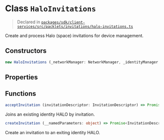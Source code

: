 # Class `HaloInvitations`
> Declared in [`packages/sdk/client-services/src/packlets/invitations/halo-invitations.ts`]()

Create and process Halo (space) invitations for device management.

## Constructors
```ts
new HaloInvitations (_networkManager: NetworkManager, _identityManager: IdentityManager, _onInitialize: function) => HaloInvitations
```

## Properties


## Functions
```ts
acceptInvitation (invitationDescriptor: InvitationDescriptor) => Promise<Identity>
```
Joins an existing identity HALO by invitation.
```ts
createInvitation (__namedParameters: object) => Promise<InvitationDescriptor>
```
Create an invitation to an exiting identity HALO.